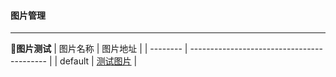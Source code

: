 #### 图片管理
*** 
**图片测试**
| 图片名称 | 图片地址                                   |
| -------- | ------------------------------------------ |
| default  | [测试图片](./test/defaultImg.jpeg?raw=true) |